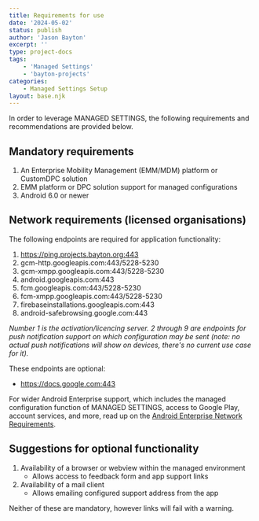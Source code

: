 ```yaml
---
title: Requirements for use
date: '2024-05-02'
status: publish
author: 'Jason Bayton'
excerpt: ''
type: project-docs
tags: 
    - 'Managed Settings'
    - 'bayton-projects'
categories: 
    - Managed Settings Setup
layout: base.njk
---
```

In order to leverage MANAGED SETTINGS, the following requirements and recommendations are provided below.

## Mandatory requirements

1. An Enterprise Mobility Management (EMM/MDM) platform or CustomDPC solution
2. EMM platform or DPC solution support for managed configurations
3. Android 6.0 or newer

## Network requirements (licensed organisations)

The following endpoints are required for application functionality:

1. https://ping.projects.bayton.org:443
2. gcm-http.googleapis.com:443/5228-5230
3. gcm-xmpp.googleapis.com:443/5228-5230
4. android.googleapis.com:443
5. fcm.googleapis.com:443/5228-5230
6. fcm-xmpp.googleapis.com:443/5228-5230
7. firebaseinstallations.googleapis.com:443
8. android-safebrowsing.google.com:443

_Number 1 is the activation/licencing server. 2 through 9 are endpoints for push notification support on which configuration may be sent (note: no actual push notifications will show on devices, there's no current use case for it)._

These endpoints are optional: 

- https://docs.google.com:443

For wider Android Enterprise support, which includes the managed configuration function of MANAGED SETTINGS, access to Google Play, account services, and more, read up on the [Android Enterprise Network Requirements](https://support.google.com/work/android/answer/10513641?hl=en). 

## Suggestions for optional functionality 

1. Availability of a browser or webview within the managed environment
   - Allows access to feedback form and app support links
2. Availability of a mail client 
   - Allows emailing configured support address from the app

Neither of these are mandatory, however links will fail with a warning.
